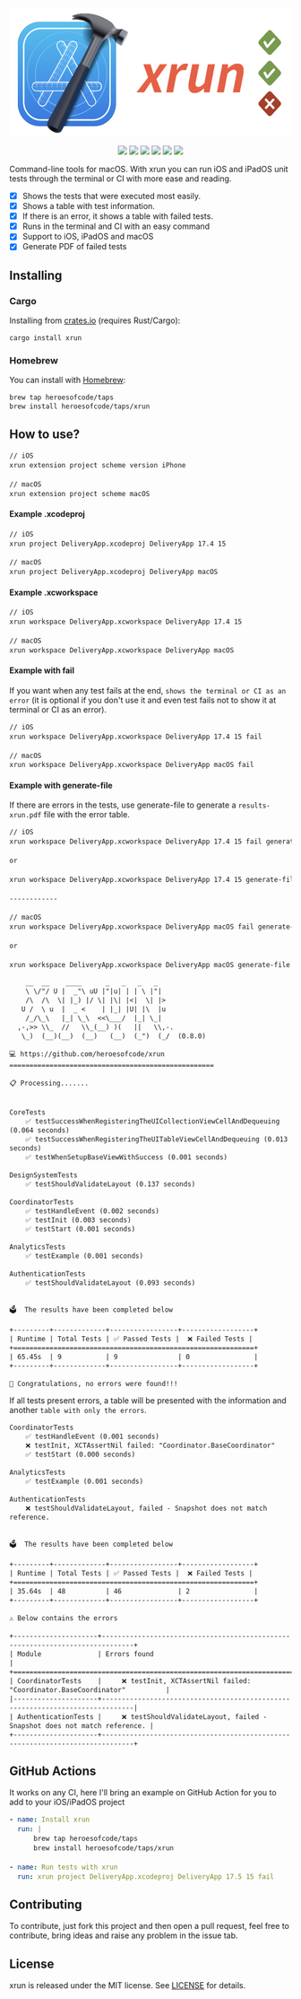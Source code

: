 <p align="center">
	<img src="https://raw.githubusercontent.com/heroesofcode/xrun/main/img/logo.png", width="530" height="230">
</p>

<p align="center">
		<a href="https://github.com/heroesofcode/xrun/actions/workflows/CI.yml"><img src="https://github.com/heroesofcode/xrun/actions/workflows/CI.yml/badge.svg"></a>
    <a href="https://crates.io/crates/xrun"><img src="https://img.shields.io/crates/v/xrun"></a>
		<a href="https://brew.sh/pt-br/"><img src="https://img.shields.io/badge/Homebrew-f1c072.svg?logo=homebrew&logoColor=7c6a50"></a>
    <a href="https://img.shields.io/badge/rustc-1.70.0-blue.svg?logo=rust&logoColor=orange"><img src="https://img.shields.io/badge/rustc-1.70.0-blue.svg?logo=rust&logoColor=orange"></a>
    <a href="https://crates.io/crates/xrun"><img src="https://img.shields.io/crates/d/xrun.svg?logo=rust&logoColor=orange"></a>
    <a href="https://github.com/heroesofcode/xrun/blob/main/LICENSE"><img src="https://img.shields.io/github/license/heroesofcode/xrun.svg"></a>
</p>

Command-line tools for macOS. With xrun you can run iOS and iPadOS unit tests through the terminal or CI with more ease and reading.

- [x] Shows the tests that were executed most easily.
- [x] Shows a table with test information.
- [x] If there is an error, it shows a table with failed tests.
- [x] Runs in the terminal and CI with an easy command
- [x] Support to iOS, iPadOS and macOS 
- [x] Generate PDF of failed tests 

## Installing

### Cargo
Installing from [crates.io](https://crates.io/) (requires Rust/Cargo):

```shell
cargo install xrun
```

### Homebrew
You can install with [Homebrew](https://brew.sh/):

```shell
brew tap heroesofcode/taps
brew install heroesofcode/taps/xrun
```

## How to use?

```sh
// iOS
xrun extension project scheme version iPhone

// macOS
xrun extension project scheme macOS
```

#### Example .xcodeproj
```sh
// iOS
xrun project DeliveryApp.xcodeproj DeliveryApp 17.4 15

// macOS
xrun project DeliveryApp.xcodeproj DeliveryApp macOS
```

#### Example .xcworkspace
```sh
// iOS
xrun workspace DeliveryApp.xcworkspace DeliveryApp 17.4 15

// macOS
xrun workspace DeliveryApp.xcworkspace DeliveryApp macOS
```

#### Example with fail
If you want when any test fails at the end, `shows the terminal or CI as an error` (it is optional if you don't use it and even test fails not to show it at terminal or CI as an error).

```sh
// iOS
xrun workspace DeliveryApp.xcworkspace DeliveryApp 17.4 15 fail

// macOS
xrun workspace DeliveryApp.xcworkspace DeliveryApp macOS fail
```

#### Example with generate-file
If there are errors in the tests, use generate-file to generate a `results-xrun.pdf` file with the error table.

```sh
// iOS
xrun workspace DeliveryApp.xcworkspace DeliveryApp 17.4 15 fail generate-file

or

xrun workspace DeliveryApp.xcworkspace DeliveryApp 17.4 15 generate-file

------------

// macOS
xrun workspace DeliveryApp.xcworkspace DeliveryApp macOS fail generate-file

or

xrun workspace DeliveryApp.xcworkspace DeliveryApp macOS generate-file
```

```
    __  __    ____      _   _   _   _
    \ \/"/ U |  _"\ uU |"|u| | | \ |"|
    /\  /\  \| |_) |/ \| |\| |<|  \| |>
   U /  \ u  |  _ <    | |_| |U| |\  |u
    /_/\_\   |_| \_\  <<\___/  |_| \_|
  ,-,>> \\_  //   \\_(__) )(   ||   \\,-.
   \_)  (__)(__)  (__)   (__)  (_")  (_/  (0.8.0)

💻 https://github.com/heroesofcode/xrun
===================================================

📋 Processing.......


CoreTests
    ✅ testSuccessWhenRegisteringTheUICollectionViewCellAndDequeuing (0.064 seconds)
    ✅ testSuccessWhenRegisteringTheUITableViewCellAndDequeuing (0.013 seconds)
    ✅ testWhenSetupBaseViewWithSuccess (0.001 seconds)

DesignSystemTests
    ✅ testShouldValidateLayout (0.137 seconds)

CoordinatorTests
    ✅ testHandleEvent (0.002 seconds)
    ✅ testInit (0.003 seconds)
    ✅ testStart (0.001 seconds)

AnalyticsTests
    ✅ testExample (0.001 seconds)

AuthenticationTests
    ✅ testShouldValidateLayout (0.093 seconds)


🗳️  The results have been completed below

+---------+-------------+-----------------+------------------+
| Runtime | Total Tests | ✅ Passed Tests |  ❌ Failed Tests |
+============================================================+
| 65.45s  | 9           | 9               | 0                |
+---------+-------------+-----------------+------------------+

👏 Congratulations, no errors were found!!!
```

If all tests present errors, a table will be presented with the information and another `table with only the errors`.

```
CoordinatorTests
    ✅ testHandleEvent (0.001 seconds)
    ❌ testInit, XCTAssertNil failed: "Coordinator.BaseCoordinator"
    ✅ testStart (0.000 seconds)

AnalyticsTests
    ✅ testExample (0.001 seconds)

AuthenticationTests
    ❌ testShouldValidateLayout, failed - Snapshot does not match reference.


🗳️  The results have been completed below

+---------+-------------+-----------------+------------------+
| Runtime | Total Tests | ✅ Passed Tests |  ❌ Failed Tests |
+============================================================+
| 35.64s  | 48          | 46              | 2                |
+---------+-------------+-----------------+------------------+

⚠️ Below contains the errors

+---------------------+------------------------------------------------------------------------------+
| Module              | Errors found                                                                 |
+====================================================================================================+
| CoordinatorTests    |     ❌ testInit, XCTAssertNil failed: "Coordinator.BaseCoordinator"          |
|---------------------+------------------------------------------------------------------------------|
| AuthenticationTests |     ❌ testShouldValidateLayout, failed - Snapshot does not match reference. |
+---------------------+------------------------------------------------------------------------------+
```

## GitHub Actions

It works on any CI, here I'll bring an example on GitHub Action for you to add to your iOS/iPadOS project

```yml
- name: Install xrun
  run: |
      brew tap heroesofcode/taps
      brew install heroesofcode/taps/xrun

- name: Run tests with xrun
  run: xrun project DeliveryApp.xcodeproj DeliveryApp 17.5 15 fail
```

## Contributing

To contribute, just fork this project and then open a pull request, feel free to contribute, bring ideas and raise any problem in the issue tab.

## License

xrun is released under the MIT license. See [LICENSE](https://github.com/heroesofcode/xrun/blob/main/LICENSE) for details.

